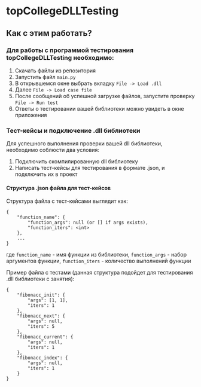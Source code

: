 # topCollegeDLLTesting

## Как с этим работать?

### Для работы с программой тестирования topCollegeDLLTesting необходимо:

1. Скачать файлы из репозитория
2. Запустить файл `main.py`
3. В открывшемся окне выбрать вкладку `File -> Load .dll`
4. Далее `File -> Load case file`
5. После сообщений об успешной загрузке файлов, запустите проверку `File -> Run test`
6. Ответы о тестировании вашей библиотеки можно увидеть в окне приложения

### Тест-кейсы и подключение .dll библиотеки

Для успешного выполнения проверки вашей dll библиотеки, необходимо соблюсти два условия:

1. Подключить скомпилированную dll библиотеку
2. Написать тест-кейсы для тестирования в формате .json, и подключить их в проект

#### Структура .json файла для тест-кейсов

Структура файла с тест-кейсами выглядит как:

```
{
	"function_name": {
		"function_args": null (or [] if args exists),
		"function_iters": <int>
	},
	...
}
```
где `function_name` - имя функции из библиотеки, `function_args` - набор аргументов функции, `function_iters` - количество выполнений функции

Пример файла с тестами (данная структура подойдет для тестирования .dll библиотеки с занятия):

```
{
	"fibonacc_init": {
		"args": [1, 1],
		"iters": 1
	},
	"fibonacc_next": {
		"args": null,
		"iters": 5
	},
	"fibonacc_current": {
		"args": null,
		"iters": 1
	},
	"fibonacc_index": {
		"args": null,
		"iters": 1
	}
}
```

